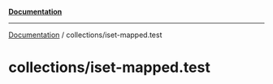 [**Documentation**](../README.md)

---

[Documentation](../README.md) / collections/iset-mapped.test

# collections/iset-mapped.test
